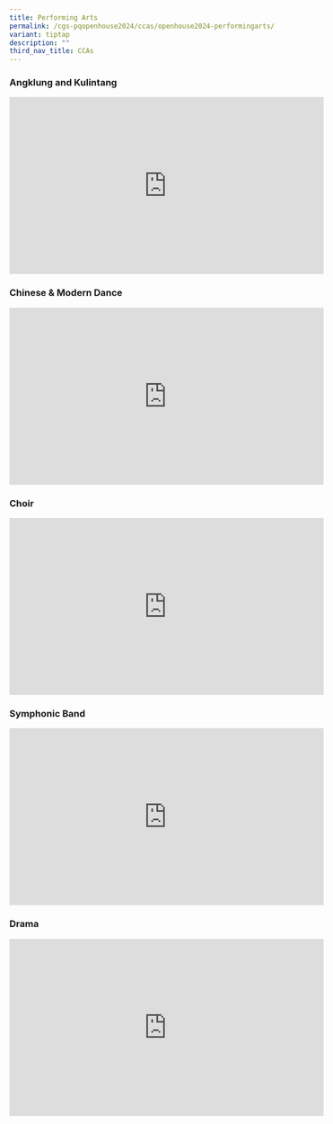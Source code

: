 ```yaml
---
title: Performing Arts
permalink: /cgs-pqopenhouse2024/ccas/openhouse2024-performingarts/
variant: tiptap
description: ""
third_nav_title: CCAs
---
```

<h3>Angklung and Kulintang</h3>
<div class="iframe-wrapper">
<iframe height="315" width="560" allowfullscreen="true" frameborder="0" src="https://www.youtube.com/embed/TpKAbU0EvcE?si=7CaS4DpWwxaFU5g5"></iframe>
</div>
<h3>Chinese &amp; Modern Dance</h3>
<div class="iframe-wrapper">
<iframe height="315" width="560" allowfullscreen="true" frameborder="0" src="https://www.youtube.com/embed/HLvtxlO10-o?si=E6MgjVFvZAWn5hSH"></iframe>
</div>
<h3>Choir</h3>
<div class="iframe-wrapper">
<iframe height="315" width="560" allowfullscreen="true" frameborder="0" src="https://www.youtube.com/embed/IIjsI6mhyek?si=zFburImgeml1XUzw"></iframe>
</div>
<h3>Symphonic Band</h3>
<div class="iframe-wrapper">
<iframe height="315" width="560" allowfullscreen="true" frameborder="0" src="https://www.youtube.com/embed/wbfwrmLg6lA?si=IWWexUDlwxa0yEsF"></iframe>
</div>
<h3>Drama</h3>
<div class="iframe-wrapper">
<iframe height="315" width="560" allowfullscreen="true" frameborder="0" src="https://www.youtube.com/embed/HRsgTUQwjPQ?si=MqOV9vwkoMgWeR-F"></iframe>
</div>
<p></p>